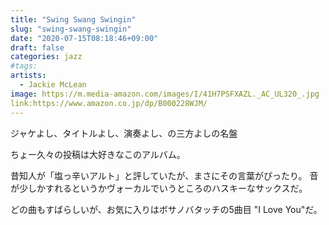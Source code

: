 ```yaml
---
title: "Swing Swang Swingin"
slug: "swing-swang-swingin"
date: "2020-07-15T08:18:46+09:00"
draft: false
categories: jazz
#tags:
artists:
  - Jackie McLean
image: https://m.media-amazon.com/images/I/41H7PSFXAZL._AC_UL320_.jpg
link:https://www.amazon.co.jp/dp/B000228WJM/
---
```

ジャケよし、タイトルよし、演奏よし、の三方よしの名盤
<!--more-->
ちょー久々の投稿は大好きなこのアルバム。

昔知人が「塩っ辛いアルト」と評していたが、まさにその言葉がぴったり。
音が少しかすれるというかヴォーカルでいうところのハスキーなサックスだ。

どの曲もすばらしいが、お気に入りはボサノバタッチの5曲目 "I Love You"だ。
